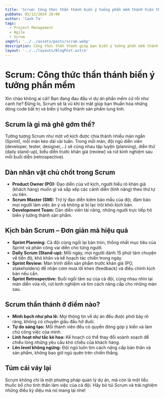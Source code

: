 ```yaml
---
title: 'Scrum: Công thức thần thánh biến ý tưởng phần mềm thành hiện thực'
pubDate: 05/12/2024 20:00
author: 'Canh Ta'
tags:
  - Project Management
  - Agile
  - Scrum
imgUrl: '../../assets/posts/scrum.webp'
description: Công thức thần thánh giúp bạn biến ý tưởng phần mềm thành hiện thực một cách hiệu quả và linh hoạt.
layout: '../../layouts/BlogPost.astro'
---
```


# Scrum: Công thức thần thánh biến ý tưởng phần mềm

Xin chào không ai cả!! Bạn đang đau đầu vì dự án phần mềm cứ rối như canh hẹ? Đừng lo, Scrum sẽ là vũ khí bí mật giúp bạn thuần hóa những dòng code bất trị và biến ý tưởng thành sản phẩm lung linh.

## Scrum là gì mà ghê gớm thế?

Tưởng tượng Scrum như một vở kịch được chia thành nhiều màn ngắn (Sprint), mỗi màn kéo dài vài tuần. Trong mỗi màn, đội ngũ diễn viên (developer, tester, designer,...) sẽ cùng nhau tập luyện (planning), diễn thử (daily stand-up), biểu diễn trước khán giả (review) và rút kinh nghiệm sau mỗi buổi diễn (retrospective).

## Dàn nhân vật chủ chốt trong Scrum

- **Product Owner (PO):** Đạo diễn của vở kịch, người hiểu rõ khán giả (khách hàng) muốn gì và sắp xếp các cảnh diễn (tính năng) theo thứ tự ưu tiên.
- **Scrum Master (SM):** Trợ lý đạo diễn kiêm bảo mẫu của đội, đảm bảo mọi người làm việc ăn ý và không ai bị lạc trôi khỏi kịch bản.
- **Development Team:** Dàn diễn viên tài năng, những người trực tiếp hô biến ý tưởng thành sản phẩm.

## Kịch bản Scrum – Đơn giản mà hiệu quả

- **Sprint Planning:** Cả đội cùng ngồi lại bàn tròn, thống nhất mục tiêu của Sprint và phân công vai diễn cho từng người.
- **Daily Scrum (Stand-up):** Mỗi ngày, mọi người dành 15 phút tám chuyện về tiến độ, khó khăn và kế hoạch tác chiến trong ngày.
- **Sprint Review:** Màn trình diễn sản phẩm trước khán giả (PO, stakeholders) để nhận cơm mưa lời khen (feedback) và điều chỉnh kịch bản nếu cần.
- **Sprint Retrospective:** Buổi ngồi tâm sự của cả đội, cùng nhau nhìn lại màn diễn vừa rồi, rút kinh nghiệm và tìm cách nâng cấp cho những màn sau.

## Scrum thần thánh ở điểm nào?

- **Minh bạch như pha lê:** Mọi thông tin về dự án đều được phơi bày rõ ràng, không có chuyện giấu đầu hở đuôi.
- **Tự do sáng tạo:** Mỗi thành viên đều có quyền đóng góp ý kiến và làm chủ công việc của mình.
- **Linh hoạt như tắc kè hoa:** Kế hoạch có thể thay đổi xoành xoạch để chiều lòng những yêu cầu khó chiều của khách hàng.
- **Lên level không ngừng:** Đội ngũ luôn tìm cách nâng cấp bản thân và sản phẩm, không bao giờ ngủ quên trên chiến thắng.

## Túm cái váy lại

Scrum không chỉ là một phương pháp quản lý dự án, mà còn là một liều thuốc bổ cho tinh thần làm việc của cả đội. Hãy bỏ túi Scrum và trải nghiệm những điều kỳ diệu mà nó mang lại nhé!

